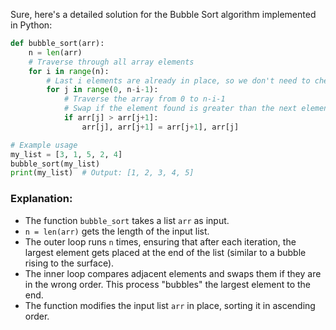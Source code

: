 Sure, here's a detailed solution for the Bubble Sort algorithm implemented in Python:
```python
def bubble_sort(arr):
    n = len(arr)
    # Traverse through all array elements
    for i in range(n):
        # Last i elements are already in place, so we don't need to check them again
        for j in range(0, n-i-1):
            # Traverse the array from 0 to n-i-1
            # Swap if the element found is greater than the next element
            if arr[j] > arr[j+1]:
                arr[j], arr[j+1] = arr[j+1], arr[j]

# Example usage
my_list = [3, 1, 5, 2, 4]
bubble_sort(my_list)
print(my_list)  # Output: [1, 2, 3, 4, 5]
```

### Explanation:

- The function `bubble_sort` takes a list `arr` as input.
- `n = len(arr)` gets the length of the input list.
- The outer loop runs `n` times, ensuring that after each iteration, the largest element gets placed at the end of the list (similar to a bubble rising to the surface).
- The inner loop compares adjacent elements and swaps them if they are in the wrong order. This process "bubbles" the largest element to the end.
- The function modifies the input list `arr` in place, sorting it in ascending order.